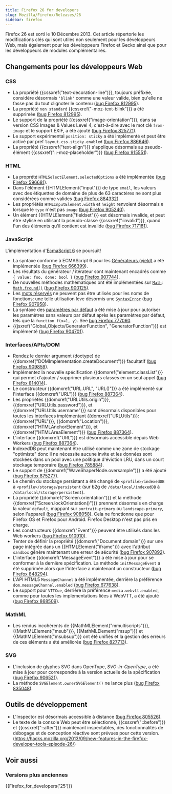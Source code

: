 ```yaml
---
title: Firefox 26 for developers
slug: Mozilla/Firefox/Releases/26
sidebar: firefox
---
```


Firefox 26 est sorti le 10 Décembre 2013. Cet article répertorie les modifications clés qui sont utiles non seulement pour les développeurs Web, mais également pour les développeurs Firefox et Gecko ainsi que pour les développeurs de modules complémentaires.

## Changements pour les développeurs Web

### CSS

- La propriété {{cssxref("text-decoration-line")}}, toujours préfixée, considère désormais `'blink'` comme une valeur valide, bien qu'elle ne fasse pas du tout clignoter le contenu ([bug Firefox 812995](https://bugzil.la/812995)).
- La propriété `non standard` {{cssxref("-moz-text-blink")}} a été supprimée ([bug Firefox 812995](https://bugzil.la/812995)).
- Le support de la propriété {{cssxref("image-orientation")}}, dans sa version CSS Images & Values Level 4, c'est-à-dire avec le mot clé `from-image` et le support EXIF, a été ajouté ([bug Firefox 825771](https://bugzil.la/825771)).
- Le support expérimental `position: sticky` a été implémenté et peut être activé par pref `layout.css.sticky.enabled` ([bug Firefox 886646](https://bugzil.la/886646)).
- La propriété {{cssxref("text-align")}} s'applique désormais au pseudo-élément {{cssxref("::-moz-placeholder")}} ([bug Firefox 915551](https://bugzil.la/915551)).

### HTML

- La proprété `HTMLSelectElement.selectedOptions` a été implémentée ([bug Firefox 596681](https://bugzil.la/596681)).
- Dans l'élément {{HTMLElement("input")}} de type `email`, les valeurs avec des étiquettes de domaine de plus de 63 caractères ne sont plus considérées comme valides ([bug Firefox 884332](https://bugzil.la/884332)).
- Les propriétés `HTMLInputElement.width` et `height` renvoient désormais `0` lorsque le `type` n'est pas `image` ([bug Firefox 905240](https://bugzil.la/905240)).
- Un élément {{HTMLElement("fieldset")}} est désormais invalide, et peut être stylisé en utilisant la pseudo-classe {{cssxref(":invalid")}}, quand l'un des éléments qu'il contient est invalide ([bug Firefox 717181](https://bugzil.la/717181)).

### JavaScript

L'implémentation d'[EcmaScript 6](/fr/docs/Web/JavaScript/ECMAScript_6_support_in_Mozilla) se poursuit!

- La syntaxe conforme à ECMAScript 6 pour les [Générateurs (yield)](http://wiki.ecmascript.org/doku.php?id=harmony:generators) a été implémentée ([bug Firefox 666399](https://bugzil.la/666399)).
- Les résultats du générateur / itérateur sont maintenant encadrés comme `{ value: foo, done: bool }` ([bug Firefox 907744](https://bugzil.la/907744)).
- De nouvelles méthodes mathématiques ont été implémentées sur [`Math`](/fr/docs/Web/JavaScript/Reference/Global_Objects/Math): [`Math.fround()`](/fr/docs/Web/JavaScript/Reference/Global_Objects/Math/fround) ([bug Firefox 900125](https://bugzil.la/900125)).
- Les [mots réservés](/fr/docs/Web/JavaScript/Reference/Lexical_grammar#Keywords) ne peuvent pas être utilisés pour les noms de fonctions: une telle utilisation lève désormis une [`SyntaxError`](/fr/docs/Web/JavaScript/Reference/Global_Objects/SyntaxError) ([bug Firefox 907958](https://bugzil.la/907958)).
- La syntaxe des [paramètres par défaut](/fr/docs/Web/JavaScript/Reference/Functions/Default_parameters) a été mise à jour pour autoriser les paramètres sans valeurs par défaut après les paramètres par défaut, tels que la `function f(x=1, y)`. See [bug Firefox 777060](https://bugzil.la/777060).
- {{jsxref("Global_Objects/GeneratorFunction", "GeneratorFunction")}} est implémenté ([bug Firefox 904701](https://bugzil.la/904701)).

### Interfaces/APIs/DOM

- Rendez le dernier argument (doctype) de {{domxref("DOMImplementation.createDocument")}} facultatif ([bug Firefox 909859](https://bugzil.la/909859)).
- Implémentez la nouvelle spécification {{domxref("element.classList")}} qui permet d'ajouter / supprimer plusieurs classes en un seul appel ([bug Firefox 814014](https://bugzil.la/814014)).
- Le constructeur {{domxref("URL.URL", "URL()")}} a été implémenté sur l'interface {{domxref("URL")}} ([bug Firefox 887364](https://bugzil.la/887364)).
- Les propriétés {{domxref("URLUtils.origin")}}, {{domxref("URLUtils.password")}}, et {{domxref("URLUtils.username")}} sont désormais disponibles pour toutes les interfaces implémentant {{domxref("URLUtils")}}: {{domxref("URL")}}, {{domxref("Location")}}, {{domxref("HTMLAnchorElement")}}, et {{domxref("HTMLAreaElement")}} ([bug Firefox 887364](https://bugzil.la/887364)).
- L'interface {{domxref("URL")}} est désormais accessible depuis Web Workers ([bug Firefox 887364](https://bugzil.la/887364)).
- IndexedDB peut maintenant être utilisé comme une zone de stockage "optimiste" donc il ne nécessite aucune invite et les données sont stockées dans un pool avec une politique d'éviction LRU, dans un court stockage temporaire ([bug Firefox 785884](https://bugzil.la/785884)).
- Le support de {{domxref("WaveShaperNode.oversample")}} a été ajouté ([bug Firefox 875277](https://bugzil.la/875277)).
- Le chemin du stockage persistant a été changé de `<profile>/indexedDB` à `<profile>/storage/persistent` (sur b2g de `/data/local/indexedDB` à `/data/local/storage/persistent`).
- La propriété {{domxref("Screen.orientation")}} et la méthode {{domxref("Screen.lockOrientation()")}} prennent désormais en charge la valeur `default`, mappant sur `portrait-primary` ou `landscape-primary`, selon l'appareil ([bug Firefox 908058](https://bugzil.la/908058)). Cela ne fonctionne que pour Firefox OS et Firefox pour Android. Firefox Desktop n'est pas pris en charge.
- Les constructeurs {{domxref("Event")}} peuvent être utilisés dans les Web workers ([bug Firefox 910910](https://bugzil.la/910910)).
- Tenter de définir la propriété {{domxref("Document.domain")}} sur une page intégrée dans un {{HTMLElement("iframe")}} avec l'attribut `sandbox` génère maintenant une erreur de sécurité ([bug Firefox 907892](https://bugzil.la/907892)).
- L'interface {{domxref("MessageEvent")}} a été mise à jour pour se conformer à la dernière spécification. La méthode `initMessageEvent` a été supprimée alors que l'interface a maintenant un constructeur ([bug Firefox 848294](https://bugzil.la/848294)).
- L'API HTML5 `MessageChannel` a été implémentée, derrière la préférence `dom.messageChannel.enabled` ([bug Firefox 677638](https://bugzil.la/677638)).
- Le support pour `VTTCue`, derrière la préférence `media.webvtt.enabled`, comme pour toutes les implémentations liées à WebVTT, a été ajouté ([bug Firefox 868509](https://bugzil.la/868509)).

### MathML

- Les rendus incohérents de {{MathMLElement("mmultiscripts")}}, {{MathMLElement("msub")}}, {{MathMLElement("msup")}} et {{MathMLElement("msubsup")}} ont été unifiés et la gestion des erreurs de ces éléments a été améliorée ([bug Firefox 827713](https://bugzil.la/827713)).

### SVG

- L'inclusion de glyphes SVG dans OpenType, _SVG-in-OpenType_, a été mise à jour pour correspondre à la version actuelle de la spécification ([bug Firefox 906521](https://bugzil.la/906521)).
- La méthode `SVGElement.ownerSVGElement()` ne lance plus ([bug Firefox 835048](https://bugzil.la/835048)).

## Outils de développement

- L'Inspector est désormais accessible à distance ([bug Firefox 805526](https://bugzil.la/805526)).
- Le texte de la console Web peut être sélectionné, {{cssxref("::before")}} et {{cssxref("::after")}} maintenant inspectables, des fonctionnalités de débogage et de conception réactive sont prévues pour cette version. (<https://hacks.mozilla.org/2013/09/new-features-in-the-firefox-developer-tools-episode-26/>)

## Voir aussi

### Versions plus anciennes

{{Firefox_for_developers('25')}}
